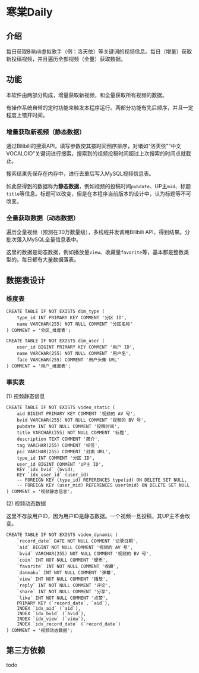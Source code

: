 # 寒棠Daily

## 介绍

每日获取Bilibili虚拟歌手（例：洛天依）等关键词的视频信息。每日（增量）获取新投稿视频，并且遍历全部视频（全量）获取数据。

## 功能

本软件由两部分构成，增量获取新视频，和全量获取所有视频的数据。

有操作系统自带的定时功能来触发本程序运行。两部分功能有先后顺序，并且一定程度上错开时间。

### 增量获取新视频（静态数据）

通过Bilibili的搜索API，填写参数使其按时间倒序排序，对诸如“洛天依”“中文VOCALOID”关键词进行搜索。搜索到的视频投稿时间超过上次搜索的时间点就截止。

搜索结果先保存在内存中，进行去重后写入MySQL视频信息表。

如此获得到的数据称为**静态数据**，例如视频的投稿时间`pubdate`、UP主`mid`、标题`title`等信息。标题可以改变，但是在本程序当前版本的设计中，认为标题等不可改变。

### 全量获取数据（动态数据）

遍历全量视频（预测在30万数量级），多线程并发调用Bilibili API，得到结果。分批次落入MySQL全量信息表中。

这里的数据是动态数据，例如播放量`view`、收藏量`favorite`等，基本都是整数类型的。每日都有大量数据落表。

## 数据表设计

### 维度表

```mysql-sql
CREATE TABLE IF NOT EXISTS dim_type (
    type_id INT PRIMARY KEY COMMENT '分区 ID',
    name VARCHAR(255) NOT NULL COMMENT '分区名称'
) COMMENT = '分区_维度表';

CREATE TABLE IF NOT EXISTS dim_user (
    user_id BIGINT PRIMARY KEY COMMENT '用户 ID',
    name VARCHAR(255) NOT NULL COMMENT '用户名',
    face VARCHAR(255) COMMENT '用户头像 URL'
) COMMENT = '用户_维度表';
```
### 事实表

(1) 视频静态信息 

```mysql-sql
CREATE TABLE IF NOT EXISTS video_static (
    aid BIGINT PRIMARY KEY COMMENT '视频的 AV 号',
    bvid VARCHAR(255) NOT NULL COMMENT '视频的 BV 号',
    pubdate INT NOT NULL COMMENT '投稿时间',
    title VARCHAR(255) NOT NULL COMMENT '标题',
    description TEXT COMMENT '简介',
    tag VARCHAR(255) COMMENT '标签',
    pic VARCHAR(255) COMMENT '封面 URL',
    type_id INT COMMENT '分区 ID',
    user_id BIGINT COMMENT 'UP主 ID',
    KEY `idx_bvid` (bvid),
    KEY `idx_user_id` (user_id)
    -- FOREIGN KEY (type_id) REFERENCES type(id) ON DELETE SET NULL,
    -- FOREIGN KEY (user_mid) REFERENCES user(mid) ON DELETE SET NULL
) COMMENT = '视频静态信息';
```

(2) 视频动态数据

这里不存放用户ID，因为用户ID是静态数据。一个视频一旦投稿，其UP主不会改变。

```mysql-sql
CREATE TABLE IF NOT EXISTS video_dynamic (
    `record_date` DATE NOT NULL COMMENT '记录日期', 
    `aid` BIGINT NOT NULL COMMENT '视频的 AV 号',
    `bvid` VARCHAR(255) NOT NULL COMMENT '视频的 BV 号',
    `coin` INT NOT NULL COMMENT '硬币',
    `favorite` INT NOT NULL COMMENT '收藏',
    `danmaku` INT NOT NULL COMMENT '弹幕',
    `view` INT NOT NULL COMMENT '播放',
    `reply` INT NOT NULL COMMENT '评论',
    `share` INT NOT NULL COMMENT '分享',
    `like` INT NOT NULL COMMENT '点赞',
    PRIMARY KEY (`record_date`, `aid`),
    INDEX `idx_aid` (`aid`),
    INDEX `idx_bvid` (`bvid`),
    INDEX `idx_view` (`view`),
    INDEX `idx_record_date` (`record_date`)
) COMMENT = '视频动态数据';
```


## 第三方依赖

todo

